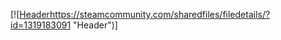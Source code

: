 [![[Header](https://steamcommunity.com/sharedfiles/filedetails/?id=1319183091)https://steamcommunity.com/sharedfiles/filedetails/?id=1319183091 "Header")]
